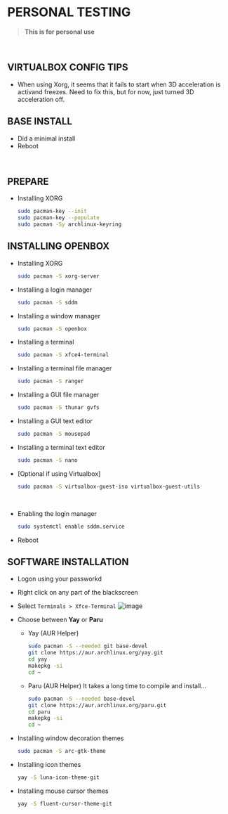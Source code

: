 # PERSONAL TESTING
> **This is for personal use**
<br>

## VIRTUALBOX CONFIG TIPS
* When using Xorg, it seems that it fails to start when 3D acceleration is
  activand freezes. Need to fix this, but for now, just turned 3D acceleration off.

## BASE INSTALL
* Did a minimal install
* Reboot

<br>

## PREPARE
* Installing XORG
  ```bash
  sudo pacman-key --init
  sudo pacman-key --populate
  sudo pacman -Sy archlinux-keyring
  ```

## INSTALLING OPENBOX
* Installing XORG
  ```bash
  sudo pacman -S xorg-server
  ```
* Installing a login manager
  ```bash
  sudo pacman -S sddm
  ```
* Installing a window manager
  ```bash
  sudo pacman -S openbox
  ```
* Installing a terminal
  ```bash
  sudo pacman -S xfce4-terminal
  ```
* Installing a terminal file manager
  ```bash
  sudo pacman -S ranger
  ```
* Installing a GUI file manager
  ```bash
  sudo pacman -S thunar gvfs
  ```
* Installing a GUI text editor
  ```bash
  sudo pacman -S mousepad
  ```
* Installing a terminal text editor
  ```bash
  sudo pacman -S nano
  ```
* [Optional if using Virtualbox]
  ```bash
  sudo pacman -S virtualbox-guest-iso virtualbox-guest-utils
  ```
<br>

* Enabling the login manager
  ```bash
  sudo systemctl enable sddm.service
  ```
* Reboot

## SOFTWARE INSTALLATION
* Logon using your passworkd
* Right click on any part of the blackscreen
* Select `Terminals > Xfce-Terminal`
  ![image](https://user-images.githubusercontent.com/49572917/185463816-7ade56c8-f40c-4e12-9f03-2271c53553b6.png)

* Choose between **Yay** or **Paru**
  * Yay (AUR Helper)
    ```bash
    sudo pacman -S --needed git base-devel
    git clone https://aur.archlinux.org/yay.git
    cd yay
    makepkg -si
    cd ~
    ```
  * Paru (AUR Helper)
    It takes a long time to compile and install...
    ```bash
    sudo pacman -S --needed base-devel
    git clone https://aur.archlinux.org/paru.git
    cd paru
    makepkg -si
    cd ~
    ```
* Installing window decoration themes
  ```bash
  sudo pacman -S arc-gtk-theme
  ```
* Installing icon themes
  ```bash
  yay -S luna-icon-theme-git
  ```
* Installing mouse cursor themes
  ```bash
  yay -S fluent-cursor-theme-git
  ```